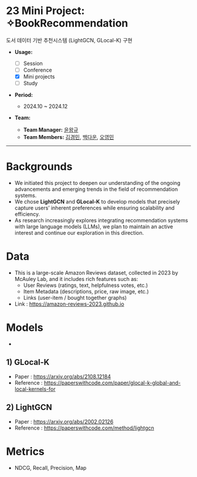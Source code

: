 # 23 Mini Project: ✧BookRecommendation
도서 데이터 기반 추천시스템 (LightGCN, GLocal-K) 구현

- **Usage:**
  - [ ] Session
  - [ ] Conference
  - [x] Mini projects
  - [ ] Study

- **Period:**
  - 2024.10 ~ 2024.12

- **Team:**
  - **Team Manager:** [윤왕규](https://github.com/yoonwanggyu)
  - **Team Members:** [김경민](https://github.com/rudals6151), [백다운](https://github.com/nuebaek), [오영민](https://github.com/oymin2001)

---

# Backgrounds
- We initiated this project to deepen our understanding of the ongoing advancements and emerging trends in the field of recommendation systems.  
- We chose **LightGCN** and **GLocal-K** to develop models that precisely capture users’ inherent preferences while ensuring scalability and efficiency.  
- As research increasingly explores integrating recommendation systems with large language models (LLMs), we plan to maintain an active interest and continue our exploration in this direction.

# Data
- This is a large-scale Amazon Reviews dataset, collected in 2023 by McAuley Lab, and it includes rich features such as:  
  - User Reviews (ratings, text, helpfulness votes, etc.)  
  - Item Metadata (descriptions, price, raw image, etc.)  
  - Links (user-item / bought together graphs)
- Link : https://amazon-reviews-2023.github.io
  
# Models
- 
## 1) GLocal-K
- Paper : https://arxiv.org/abs/2108.12184
- Reference : https://paperswithcode.com/paper/glocal-k-global-and-local-kernels-for

## 2) LightGCN
- Paper : https://arxiv.org/abs/2002.02126
- Reference : https://paperswithcode.com/method/lightgcn

# Metrics
- NDCG, Recall, Precision, Map
  
